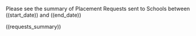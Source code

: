 Please see the summary of Placement Requests sent to
Schools between ((start_date)) and ((end_date))

((requests_summary))